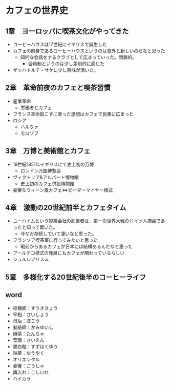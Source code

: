 # カフェの世界史

## 1章　ヨーロッパに喫茶文化がやってきた

* コーヒーハウスは17世紀にイギリスで誕生した
* カフェの前身であるコーヒーハウスというのは意外と新しいのだなと思った
  * 知的な会話をするクラブとして広まっていった。閉鎖的。
    * 会員制というのは少し差別的に感じた
* ザッハトルテ・サケに少し興味が湧いた。

## 2章　革命前夜のカフェと喫茶習慣

* 産業革命
  * 労働者とカフェ
* フランス革命起こすに至った思想はカフェで民衆に広まった
* ロシア
  * ハルヴァ
  * モロゾフ

## 3章　万博と美術館とカフェ

* 19世紀1851年イギリスにて史上初の万博
  * ロンドン万国博覧会
* ヴィクトリア&アルバート博物館
  * 史上初のカフェ併設博物館
* 豪奢なウィーン風カフェ⇔ビーダーマイヤー様式


## 4章　激動の20世紀前半とカフェタイム

* ユーハイムという製菓会社の創業者は、第一次世界大戦のドイツ人捕虜であったと知って驚いた。
  * 今なお存続していて凄いなと思った。
* フランソア喫茶室に行ってみたいと思った
  * 戦前からあるカフェが日本には結構あるんだなと思った
* アールデコ様式の発展にもカフェが関わっているらしい
* シュルレアリスム

## 5章　多様化する20世紀後半のコーヒーライフ

## word

* 枢機卿：すうききょう
* 宰相：さいしょう
* 母后：ぼこう
* 髪結師：かみゆいし
* 磚茶：たんちゃ
* 菜園：さいえん
* 錫白釉：すずはくゆう
* 釉薬：ゆうやく
* オリエンタル
* 豪奢：ごうしゃ
* 輿入れ：こしいれ
* ハイカラ

